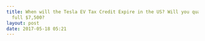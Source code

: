 ```yaml
---
title: When will the Tesla EV Tax Credit Expire in the US? Will you qualify for the
  full $7,500?
layout: post
date: 2017-05-18 05:21
---
```

